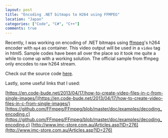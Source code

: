 ```yaml
---
layout: post
title: "Encoding .NET bitmaps to H264 using FFMPEG"
location: "Japan"
categories: ["Code", "C#", "C++"]
comments: true
---
```


Recently, I was working on encoding of .NET bitmaps using [ffmpeg](https://www.ffmpeg.org/)'s h264 encoder with `mp4` as container. This video output will be used in a `video` tag in html5. Sample codes have been all over the place so it took me quite a while to come up with a working solution. The official sample from ffmpeg only encodes to raw h264 stream.

Check out the source code [here](https://github.com/flowerinthenight/ffmpeg-encode-h264mp4).

Lastly, some useful links that I used:

[https://en.code-bude.net/2013/04/17/how-to-create-video-files-in-c-from-single-images/](https://en.code-bude.net/2013/04/17/how-to-create-video-files-in-c-from-single-images/) 
[https://github.com/FFmpeg/FFmpeg/blob/master/doc/examples/decoding_encoding.c](https://github.com/FFmpeg/FFmpeg/blob/master/doc/examples/decoding_encoding.c) 
[http://www.imc-store.com.au/Articles.asp?ID=276](http://www.imc-store.com.au/Articles.asp?ID=276) 

